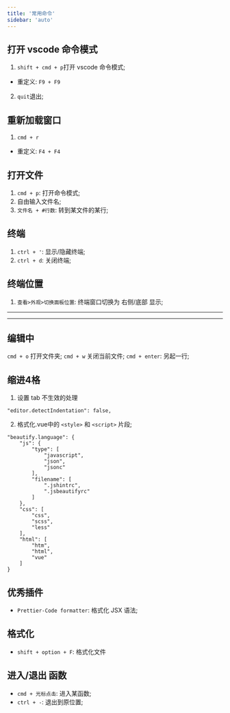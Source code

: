 ```yaml
---
title: '常用命令'
sidebar: 'auto'
---
```


## 打开 vscode 命令模式
1. `shift + cmd + p`打开 vscode 命令模式;
  * 重定义: `F9 + F9`
2. `quit`退出;


## 重新加载窗口
1. `cmd + r`
  * 重定义: `F4 + F4`
  

## 打开文件
1. `cmd + p`: 打开命令模式;
2. 自由输入文件名;
3. `文件名 + #行数`: 转到某文件的某行;


## 终端
1. `ctrl + '`: 显示/隐藏终端;
2. `ctrl + d`: 关闭终端;
## 终端位置
1. `查看>外观>切换面板位置`: 终端窗口切换为 右侧/底部 显示;


***
***

## 编辑中
`cmd + o` 打开文件夹;
`cmd + w` 关闭当前文件;
`cmd + enter`: 另起一行;


## 缩进4格
1. 设置 tab 不生效的处理
```
"editor.detectIndentation": false,
```

2. 格式化.vue中的 `<style>` 和 `<script>` 片段;
```
"beautify.language": {
    "js": {
        "type": [
            "javascript",
            "json",
            "jsonc"
        ],
        "filename": [
            ".jshintrc",
            ".jsbeautifyrc"
        ]
    },
    "css": [
        "css",
        "scss",
        "less"
    ],
    "html": [
        "htm",
        "html",
        "vue"
    ]
}
```



## 优秀插件
* `Prettier-Code formatter`: 格式化 JSX 语法;



## 格式化
* `shift + option + F`: 格式化文件


## 进入/退出 函数
* `cmd + 光标点击`: 进入某函数;
* `ctrl + -`: 退出到原位置;